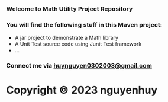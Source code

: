 ### Welcome to Math Utility Project Repository

### You will find the following stuff in this Maven project:

* A jar project to demonstrate a Math library
* A Unit Test source code using Junit Test framework
* ...

### Connect me via huynguyen0302003@gmail.com

# Copyright &#169; 2023 nguyenhuy